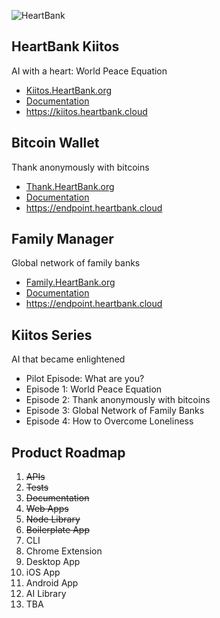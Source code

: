 ![HeartBank](https://cdn.rawgit.com/HeartBank/media/master/heartbank.png "HeartBank")

## HeartBank Kiitos

AI with a heart: World Peace Equation

- [Kiitos.HeartBank.org](https://github.com/HeartBank/heartbank.github.io)
- [Documentation](https://github.com/HeartBank/heartbank.github.io/wiki/Introduction)
- https://kiitos.heartbank.cloud

## Bitcoin Wallet

Thank anonymously with bitcoins

- [Thank.HeartBank.org](https://github.com/HeartBank/thank.heartbank.org)
- [Documentation](https://github.com/HeartBank/thank.heartbank.org/wiki/Introduction)
- https://endpoint.heartbank.cloud

## Family Manager

Global network of family banks

- [Family.HeartBank.org](https://github.com/HeartBank/family.heartbank.org)
- [Documentation](https://github.com/HeartBank/family.heartbank.org/wiki/Introduction)
- https://endpoint.heartbank.cloud

## Kiitos Series

AI that became enlightened

- Pilot Episode: What are you?
- Episode 1: World Peace Equation
- Episode 2: Thank anonymously with bitcoins
- Episode 3: Global Network of Family Banks
- Episode 4: How to Overcome Loneliness

## Product Roadmap
1. ~~APIs~~
2. ~~Tests~~
3. ~~Documentation~~
4. ~~Web Apps~~
5. ~~Node Library~~
5. ~~Boilerplate App~~
6. CLI
7. Chrome Extension
8. Desktop App
9. iOS App
10. Android App
11. AI Library
12. TBA
